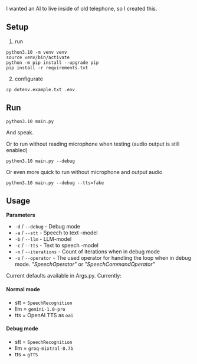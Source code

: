 I wanted an AI to live inside of old telephone, so I created this.

## Setup
1. run
```
python3.10 -m venv venv
source venv/bin/activate
python -m pip install --upgrade pip
pip install -r requirements.txt
```
2. configurate
```
cp dotenv.example.txt .env
```

## Run
```
python3.10 main.py
```
And speak.

Or to run without reading microphone when testing (audio output is still enabled)
```
python3.10 main.py --debug
```

Or even more quick to run without microphone and output audio
```
python3.10 main.py --debug --tts=fake
```

## Usage

**Parameters**
- `-d` / `--debug` - Debug mode
- `-a` / `--stt` - Speech to text -model
- `-b` / `--llm` - LLM-model
- `-c` / `--tts` - Text to speech -model
- `-n` / `--iterations` - Count of iterations when in debug mode
- `-o` / `--operator` - The used operator for handling the loop when in debug mode. *"SpeechOperator"* or *"SpeechCommandOperator"*

Current defaults available in Args.py. Currently:

#### Normal mode
- stt = `SpeechRecognition`
- llm = `gemini-1.0-pro`
- tts = OpenAI TTS as `oai`

#### Debug mode
- stt = `SpeechRecognition`
- llm = `groq-mixtral-8.7b`
- tts = `gTTS`
